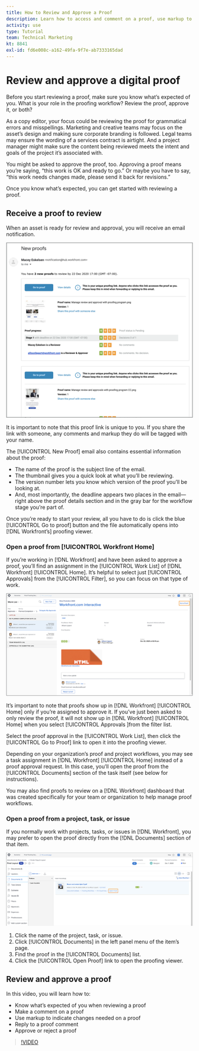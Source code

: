```yaml
---
title: How to Review and Approve a Proof
description: Learn how to access and comment on a proof, use markup to indicate necessary changes, reply to proof comments, and make a decision on a proof in [!DNL Workfront].
activity: use
type: Tutorial
team: Technical Marketing
kt: 8841
exl-id: fd6e008c-a162-49fa-9f7e-ab7333165dad
---
```

# Review and approve a digital proof

Before you start reviewing a proof, make sure you know what’s expected of you. What is your role in the proofing workflow? Review the proof, approve it, or both?

As a copy editor, your focus could be reviewing the proof for grammatical errors and misspellings. Marketing and creative teams may focus on the asset’s design and making sure corporate branding is followed. Legal teams may ensure the wording of a services contract is airtight. And a project manager might make sure the content being reviewed meets the intent and goals of the project it’s associated with.

You might be asked to approve the proof, too. Approving a proof means you’re saying, “this work is OK and ready to go.” Or maybe you have to say, “this work needs changes made, please send it back for revisions.”

Once you know what’s expected, you can get started with reviewing a proof.

## Receive a proof to review

When an asset is ready for review and approval, you will receive an email notification.

![An image of a new proof email requesting the review and approval of two proofs in [!DNL Adobe Workfront].](assets/new-proof-emails.png)

It is important to note that this proof link is unique to you. If you share the link with someone, any comments and markup they do will be tagged with your name.

The [!UICONTROL New Proof] email also contains essential information about the proof:

* The name of the proof is the subject line of the email.
* The thumbnail gives you a quick look at what you’ll be reviewing.
* The version number lets you know which version of the proof you’ll be looking at.
* And, most importantly, the deadline appears two places in the email—right above the proof details section and in the gray bar for the workflow stage you’re part of.

Once you’re ready to start your review, all you have to do is click the blue [!UICONTROL Go to proof] button and the file automatically opens into [!DNL Workfront’s] proofing viewer.

### Open a proof from [!UICONTROL Workfront Home]

If you’re working in [!DNL Workfront] and have been asked to approve a proof, you’ll find an assignment in the [!UICONTROL Work List] of [!DNL Workfront] [!UICONTROL Home]. It’s helpful to select just [!UICONTROL Approvals] from the [!UICONTROL Filter], so you can focus on that type of work.

![An image of [!DNL Workfront] [!UICONTROL Home] with the [!UICONTROL Approvals] filter activated and a proof selected from the list.](assets/open-proof-from-home.png)

It’s important to note that proofs show up in [!DNL Workfront] [!UICONTROL Home] only if you’re assigned to approve it. If you’ve just been asked to only review the proof, it will not show up in [!DNL Workfront] [!UICONTROL Home] when you select [!UICONTROL Approvals ]from the filter list.

Select the proof approval in the [!UICONTROL Work List], then click the [!UICONTROL Go to Proof] link to open it into the proofing viewer.

Depending on your organization’s proof and project workflows, you may see a task assignment in [!DNL Workfront] [!UICONTROL Home] instead of a proof approval request. In this case, you’ll open the proof from the [!UICONTROL Documents] section of the task itself (see below for instructions).

You may also find proofs to review on a [!DNL Workfront] dashboard that was created specifically for your team or organization to help manage proof workflows.

### Open a proof from a project, task, or issue

If you normally work with projects, tasks, or issues in [!DNL Workfront], you may prefer to open the proof directly from the [!DNL Documents] section of that item.

![An image of the [!UICONTROL Documents] section found in an [!DNL Adobe Workfront] task with the [!UICONTROL Open Proof ]link highlighted.](assets/open-proof-from-documents.png)

1. Click the name of the project, task, or issue.
2. Click [!UICONTROL Documents] in the left panel menu of the item’s page.
3. Find the proof in the [!UICONTROL Documents] list.
4. Click the [!UICONTROL Open Proof] link to open the proofing viewer.

## Review and approve a proof

In this video, you will learn how to:

* Know what’s expected of you when reviewing a proof
* Make a comment on a proof
* Use markup to indicate changes needed on a proof
* Reply to a proof comment
* Approve or reject a proof

>[!VIDEO](https://video.tv.adobe.com/v/335141/?quality=12)

<!--
#### Learn more
* Create and manage proof comments
* Make decisions on a proof
* Review a static proof
* Tag users to share a proof
* Notifications for proof comments and decisions
-->

<!--
#### Guides
* Reviewing proofs in [!DNL Workfront]
* -->
